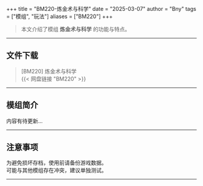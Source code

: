 +++
title = "BM220-炼金术与科学"
date = "2025-03-07"
author = "Bny"
tags = ["模组", "玩法"]
aliases = ["BM220"]
+++

> 本文介绍了模组 **炼金术与科学** 的功能与特点。

---

## 文件下载

> [BM220] 炼金术与科学  
{{< 网盘链接 "BM220" >}}  

---

## 模组简介

>  
内容有待更新...  

---

## 注意事项

>  
为避免损坏存档，使用前请备份游戏数据。  
可能与其他模组存在冲突，建议单独测试。  

---


